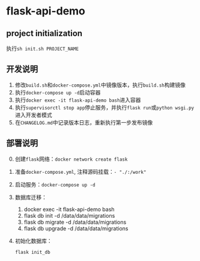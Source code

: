 # flask-api-demo

## project initialization

执行`sh init.sh PROJECT_NAME`

## 开发说明

1. 修改`build.sh`和`docker-compose.yml`中镜像版本，执行`build.sh`构建镜像
2. 执行`docker-compose up -d`启动容器
3. 执行`docker exec -it flask-api-demo bash`进入容器
4. 执行`supervisorctl stop app`停止服务，并执行`flask run`或`python wsgi.py`进入开发者模式
5. 在`CHANGELOG.md`中记录版本日志，重新执行第一步发布镜像

## 部署说明

0. 创建`flask`网络：`docker network create flask`

1. 准备`docker-compose.yml`, 注释源码挂载：`- "./:/work"`

2. 启动服务：`docker-compose up -d`

3. 数据库迁移：

    1. docker exec -it flask-api-demo bash
    2. flask db init -d /data/data/migrations
    3. flask db migrate -d /data/data/migrations
    4. flask db upgrade -d /data/data/migrations

4. 初始化数据库：

   ```bash
   flask init_db
   ```

